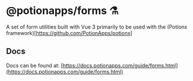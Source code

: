 # @potionapps/forms ⚗️
A set of form utilities built with Vue 3 primarily to be used with the (Potionx framework)[https://github.com/PotionApps/potionx]

## Docs
Docs can be found at: [https://docs.potionapps.com/guide/forms.html](https://docs.potionapps.com/guide/forms.html)
